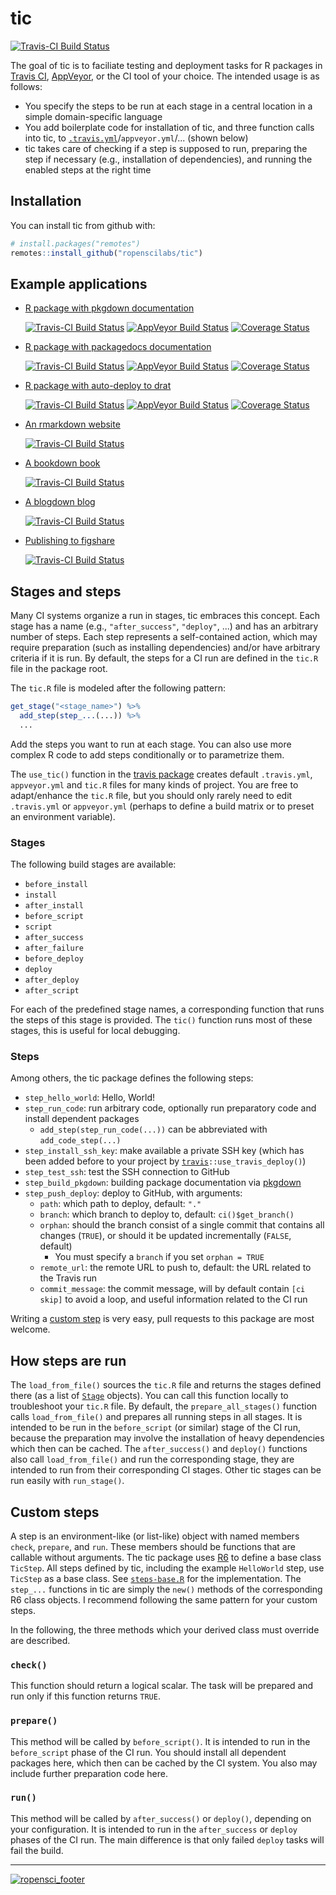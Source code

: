 # tic

[![Travis-CI Build Status](https://travis-ci.org/ropenscilabs/tic.svg?branch=master)](https://travis-ci.org/ropenscilabs/tic)

The goal of tic is to faciliate testing and deployment tasks for R packages in [Travis CI](https://travis-ci.org), [AppVeyor](https://www.appveyor.com/), or the CI tool of your choice.
The intended usage is as follows:
- You specify the steps to be run at each stage in a central location in a simple domain-specific language
- You add boilerplate code for installation of tic, and three function calls into tic, to [`.travis.yml`](#travis)/`appveyor.yml`/... (shown below)
- tic takes care of checking if a step is supposed to run, preparing the step if necessary (e.g., installation of dependencies), and running the enabled steps at the right time

## Installation

You can install tic from github with:

``` r
# install.packages("remotes")
remotes::install_github("ropenscilabs/tic")
```


## Example applications

- [R package with pkgdown documentation](https://github.com/krlmlr/tic.package)

    [![Travis-CI Build Status](https://travis-ci.org/krlmlr/tic.package.svg?branch=master)](https://travis-ci.org/krlmlr/tic.package) [![AppVeyor Build Status](https://ci.appveyor.com/api/projects/status/github/krlmlr/tic.package?branch=master&svg=true)](https://ci.appveyor.com/project/krlmlr/tic-package) [![Coverage Status](https://codecov.io/gh/krlmlr/tic.package/branch/master/graph/badge.svg)](https://codecov.io/github/krlmlr/tic.package?branch=master)

- [R package with packagedocs documentation](https://github.com/krlmlr/tic.packagedocs)

    [![Travis-CI Build Status](https://travis-ci.org/krlmlr/tic.packagedocs.svg?branch=master)](https://travis-ci.org/krlmlr/tic.packagedocs) [![AppVeyor Build Status](https://ci.appveyor.com/api/projects/status/github/krlmlr/tic.packagedocs?branch=master&svg=true)](https://ci.appveyor.com/project/krlmlr/tic.packagedocs) [![Coverage Status](https://codecov.io/gh/krlmlr/tic.packagedocs/branch/master/graph/badge.svg)](https://codecov.io/github/krlmlr/tic.packagedocs?branch=master)

- [R package with auto-deploy to drat](https://github.com/krlmlr/tic.drat)

    [![Travis-CI Build Status](https://travis-ci.org/krlmlr/tic.drat.svg?branch=master)](https://travis-ci.org/krlmlr/tic.drat) [![AppVeyor Build Status](https://ci.appveyor.com/api/projects/status/github/krlmlr/tic.drat?branch=master&svg=true)](https://ci.appveyor.com/project/krlmlr/tic.drat) [![Coverage Status](https://codecov.io/gh/krlmlr/tic.drat/branch/master/graph/badge.svg)](https://codecov.io/github/krlmlr/tic.drat?branch=master)

- [An rmarkdown website](https://github.com/krlmlr/tic.website)

    [![Travis-CI Build Status](https://travis-ci.org/krlmlr/tic.website.svg?branch=master)](https://travis-ci.org/krlmlr/tic.website)

- [A bookdown book](https://github.com/krlmlr/tic.bookdown)

    [![Travis-CI Build Status](https://travis-ci.org/krlmlr/tic.bookdown.svg?branch=master)](https://travis-ci.org/krlmlr/tic.bookdown)

- [A blogdown blog](https://github.com/krlmlr/tic.blogdown)

    [![Travis-CI Build Status](https://travis-ci.org/krlmlr/tic.blogdown.svg?branch=master)](https://travis-ci.org/krlmlr/tic.blogdown)

- [Publishing to figshare](https://github.com/krlmlr/tic.figshare)

    [![Travis-CI Build Status](https://travis-ci.org/krlmlr/tic.figshare.svg?branch=master)](https://travis-ci.org/krlmlr/tic.figshare)




## Stages and steps

Many CI systems organize a run in stages, tic embraces this concept.
Each stage has a name (e.g., `"after_success"`, `"deploy"`, ...)
and has an arbitrary number of steps.
Each step represents a self-contained action,
which may require preparation (such as installing dependencies)
and/or have arbitrary criteria if it is run.
By default, the steps for a CI run are defined in the `tic.R` file
in the package root.

The `tic.R` file is modeled after the following pattern:

```r
get_stage("<stage_name>") %>%
  add_step(step_...(...)) %>%
  ...
```

Add the steps you want to run at each stage.
You can also use more complex R code to add steps conditionally or to parametrize them.

The `use_tic()` function in the [travis package](https://github.com/ropenscilabs/travis) creates default `.travis.yml`, `appveyor.yml` and `tic.R` files for many kinds of project.
You are free to adapt/enhance the `tic.R` file, but you should only rarely need to edit `.travis.yml` or `appveyor.yml` (perhaps to define a build matrix or to preset an environment variable).


### Stages

The following build stages are available:

- `before_install`
- `install`
- `after_install`
- `before_script`
- `script`
- `after_success`
- `after_failure`
- `before_deploy`
- `deploy`
- `after_deploy`
- `after_script`

For each of the predefined stage names, a corresponding function that runs the steps of this stage is provided.
The `tic()` function runs most of these stages, this is useful for local debugging.


### Steps

Among others, the tic package defines the following steps:

- `step_hello_world`: Hello, World!
- `step_run_code`: run arbitrary code, optionally run preparatory code and install dependent packages
    - `add_step(step_run_code(...))` can be abbreviated with `add_code_step(...)`
- `step_install_ssh_key`: make available a private SSH key (which has been added before to your project by [`travis`](https://github.com/ropenscilabs/travis)`::use_travis_deploy()`)
- `step_test_ssh`: test the SSH connection to GitHub
- `step_build_pkgdown`: building package documentation via [pkgdown](https://github.com/hadley/pkgdown)
- `step_push_deploy`: deploy to GitHub, with arguments:
    - `path`: which path to deploy, default: `"."`
    - `branch`: which branch to deploy to, default: `ci()$get_branch()`
    - `orphan`: should the branch consist of a single commit that contains all changes (`TRUE`), or should it be updated incrementally (`FALSE`, default)
        - You must specify a `branch` if you set `orphan = TRUE`
    - `remote_url`: the remote URL to push to, default: the URL related to the Travis run
    - `commit_message`: the commit message, will by default contain `[ci skip]` to avoid a loop, and useful information related to the CI run

Writing a [custom step](#custom-steps) is very easy, pull requests to this package are most welcome.


## How steps are run

The `load_from_file()` sources the `tic.R` file and returns the stages defined there
(as a list of [`Stage`](https://github.com/ropenscilabs/tic/blob/master/R/stage.R) objects).
You can call this function locally to troubleshoot your `tic.R` file.
By default, the `prepare_all_stages()` function
calls `load_from_file()` and prepares all running steps in all stages.
It is intended to be run in the `before_script` (or similar) stage of the CI run,
because the preparation may involve the installation of heavy dependencies
which then can be cached.
The `after_success()` and `deploy()` functions also
call `load_from_file()` and run the corresponding stage,
they are intended to run from their corresponding CI stages.
Other tic stages can be run easily with `run_stage()`.


## Custom steps

A step is an environment-like (or list-like) object with named members `check`, `prepare`, and `run`.
These members should be functions that are callable without arguments.
The tic package uses [R6](https://github.com/wch/R6) to define a base class `TicStep`.
All steps defined by tic, including the example `HelloWorld` step, use `TicStep` as a base class.
See [`steps-base.R`](https://github.com/ropenscilabs/tic/blob/master/R/steps-base.R) for the implementation.
The `step_...` functions in tic are simply the `new()` methods of the corresponding R6 class objects.
I recommend following the same pattern for your custom steps.

In the following, the three methods which your derived class must override are described.

### `check()`

This function should return a logical scalar.
The task will be prepared and run only if this function returns `TRUE`.


### `prepare()`

This method will be called by `before_script()`.
It is intended to run in the `before_script` phase of the CI run.
You should install all dependent packages here, which then can be cached by the CI system.
You also may include further preparation code here.


### `run()`

This method will be called by `after_success()` or `deploy()`,
depending on your configuration.
It is intended to run in the `after_success` or `deploy` phases of the CI run.
The main difference is that only failed `deploy` tasks will fail the build.

---

[![ropensci_footer](https://ropensci.org/public_images/ropensci_footer.png)](https://ropensci.org)
